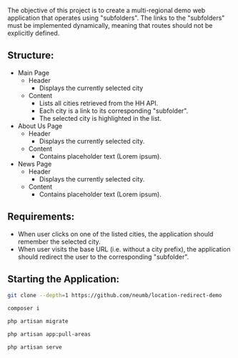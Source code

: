 The objective of this project is to create a multi-regional demo web application that operates using "subfolders".
The links to the "subfolders" must be implemented dynamically, meaning that routes should not be explicitly defined.

## Structure:
- Main Page
    - Header
        - Displays the currently selected city
    - Content
        - Lists all cities retrieved from the HH API.
        - Each city is a link to its corresponding "subfolder".
        - The selected city is highlighted in the list.
- About Us Page
    - Header
        - Displays the currently selected city.
    - Content
        - Contains placeholder text (Lorem ipsum).
- News Page
    - Header
        - Displays the currently selected city.
    - Content
        - Contains placeholder text (Lorem ipsum).

## Requirements:
- When user clicks on one of the listed cities, the application should remember the selected city.
- When user visits the base URL (i.e. without a city prefix), the application should redirect the user to the corresponding "subfolder".

## Starting the Application:
```sh
git clone --depth=1 https://github.com/neumb/location-redirect-demo
```

```sh
composer i
```

```sh
php artisan migrate
```

```sh
php artisan app:pull-areas
```

```sh
php artisan serve
```
